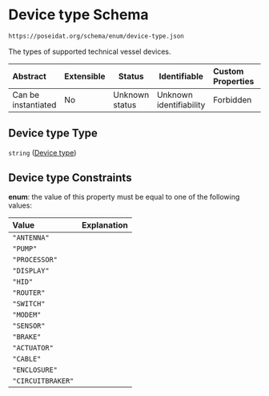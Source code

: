 # Device type Schema

```txt
https://poseidat.org/schema/enum/device-type.json
```

The types of supported technical vessel devices.


| Abstract            | Extensible | Status         | Identifiable            | Custom Properties | Additional Properties | Access Restrictions | Defined In                                                               |
| :------------------ | ---------- | -------------- | ----------------------- | :---------------- | --------------------- | ------------------- | ------------------------------------------------------------------------ |
| Can be instantiated | No         | Unknown status | Unknown identifiability | Forbidden         | Allowed               | none                | [device-type.json](schemas/enum/device-type.json "open original schema") |

## Device type Type

`string` ([Device type](device-type.md))

## Device type Constraints

**enum**: the value of this property must be equal to one of the following values:

| Value             | Explanation |
| :---------------- | ----------- |
| `"ANTENNA"`       |             |
| `"PUMP"`          |             |
| `"PROCESSOR"`     |             |
| `"DISPLAY"`       |             |
| `"HID"`           |             |
| `"ROUTER"`        |             |
| `"SWITCH"`        |             |
| `"MODEM"`         |             |
| `"SENSOR"`        |             |
| `"BRAKE"`         |             |
| `"ACTUATOR"`      |             |
| `"CABLE"`         |             |
| `"ENCLOSURE"`     |             |
| `"CIRCUITBRAKER"` |             |
